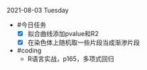 2021-08-03 Tuesday

- #今日任务 
  - [x] 拟合曲线添加pvalue和R2
  - [x] 在染色体上随机取一些片段当成渐渗片段

- #coding
  - R语言实战，p165，多项式回归








